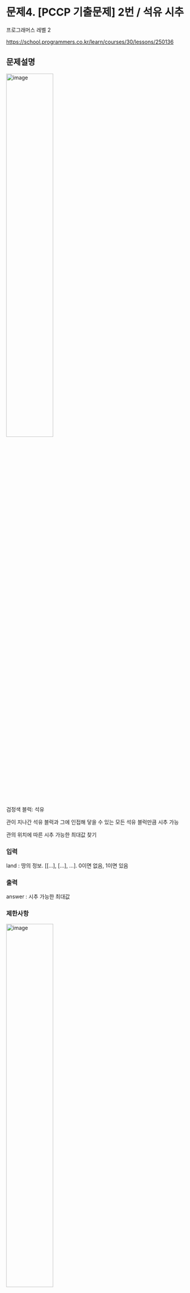 # 문제4. [PCCP 기출문제] 2번 / 석유 시추

프로그래머스 레벨 2

https://school.programmers.co.kr/learn/courses/30/lessons/250136

## 문제설명

<img src="https://github.com/user-attachments/assets/13505268-eaf2-41ab-a239-0afd46eb0fcf" alt="image" style="width: 50%; height: 50%;">

검정색 블럭: 석유

관이 지나간 석유 블럭과 그에 인접해 닿을 수 있는 모든 석유 블럭만큼 시추 가능

관의 위치에 따른 시추 가능한 최대값 찾기

### 입력

land : 땅의 정보. [[...], [...], ...]. 0이면 없음, 1이면 있음

### 출력

answer : 시추 가능한 최대값

### 제한사항

<img src="https://github.com/user-attachments/assets/24d9ff90-d080-411c-beae-67c253b66926" alt="image" style="width: 50%; height: 50%;">

효율성도 평가함(런타임)

## 풀이 1. brute force

### 석유 시추 함수 정의

특정 블럭을 시추할 때 인접한 모든 블럭도 시추하는 reculsive 함수

### 관을 모든 위치에 설정하고 최대값 찾기

### 전처리

land는 리스트 형태인데 파이썬 기본 리스트에서는 linked list가 아닌 array list라서 수정할 필요는 없을듯.

c++의 list라면 인덱스 접근에 O(n)이 소요되서 array로 바꾸는게 이득.

### 코드

```
import copy

def solution(land):
    n=len(land)
    m=len(land[0])
    answer = 0
    for i in range(m):
        lands=copy.deepcopy(land)
        ext=0
        for j in range(n):
            ext=extract(lands,[j,i],ext)
        if ext>answer:
            answer=ext
    return answer

def extract(land,loc,extracted):
    total=extracted
    if (loc[0] < len(land) and loc[0] >=0 and
       loc[1] < len(land[0]) and loc[1] >=0
       ):
        if land[loc[0]][loc[1]] != 0:
            total+=1
            land[loc[0]][loc[1]]=0
            neibor=[[loc[0]+1,loc[1]], [loc[0],loc[1]+1],
                   [loc[0]-1,loc[1]], [loc[0],loc[1]-1]]
            for n in neibor:
                total=extract(land,n,total)
    return total
```

### 분석

solution 함수의 outer loop에서 extract는 최대 4mn번 호출

extract에서 재호출 재외 그 자체는 O(1)

해당 과정이 m번 반복되므로 전체 time complexity는 O(m^2 n)

매우 비효율적이고 실제로 정확도는 100이지만 효율성에서 실패

-> Dynamic Programming이나 다른 알고리즘 사용

### Dynamic Programming

#### Optimal substructure?, Overlapping subproblem?

관이  열에 있고, i열 j,k행 만이 석유 블럭이라고 가정하자.

이 때 optimal substructure, overlapping subproblem이 성립한다면 solution=extract_only(i,j)+extract_only(i,k)이다 (각 함수는 독립적으로 시행)

extract_only(i,j)=2, extract_only(i,k)=2인데, solution=2이다.

따라서 모순이고 Dynamic Programming을 사용할 수 없다.

#### 고찰

따라서 알고리즘을 바꾸는 방향으로 진행해야 한다.

우선 land를 탐색한 후에 석유가 있는 block들을 인접한 석유block과 덩어리로 묶는다. 이후 관과 겹치는 묶음을 찾아 그 값을 반환한다

-> 각 block을 node로, 인접한 석유block끼리 edge를 형성한 후 DFS로 덩어리를 만든다?

-> edge를 linked list로 만들고 DFS? edge를 만들 때 바로 처리할 수도 있을듯.

## 풀이 2 덩어리

n*m 배열을 새로 만들고 탐색하면서 덩어리를 만들고 그 index를 배열에 저장

만들어진 덩어리의 석유 개수도 갱신

## 후기


